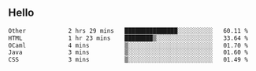 ## Hello
<!--START_SECTION:waka-->

```txt
Other            2 hrs 29 mins   ███████████████░░░░░░░░░░   60.11 %
HTML             1 hr 23 mins    ████████▒░░░░░░░░░░░░░░░░   33.64 %
OCaml            4 mins          ▒░░░░░░░░░░░░░░░░░░░░░░░░   01.70 %
Java             3 mins          ▒░░░░░░░░░░░░░░░░░░░░░░░░   01.60 %
CSS              3 mins          ▒░░░░░░░░░░░░░░░░░░░░░░░░   01.49 %
```

<!--END_SECTION:waka-->
